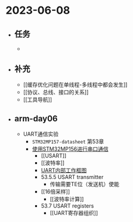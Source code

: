 # 2023-06-08

- ## 任务
	- 
- ## 补充
	- [[缓存优化问题在单线程-多线程中都会发生]]
	- [[协议、总线、接口的关系]]
	- [[工具导航]]
- ## arm-day06
	- UART通信实验
		- `STM32MP157-datasheet` 第53章
		- [使用STM32MP156进行串口通信](../pages/使用STM32MP156进行串口通信.md)
			- [[USART]]
			- [[波特率]]
			- [UART内部工作框图](../pages/UART内部工作框图.md)
			- 53.5.5 USART transmitter
				- 传输需要TE位（发送机）使能
			- [[16倍采样]]
				- [[波特率计算]]
			- 53.7 USART registers
				- [[UART寄存器组织]]
